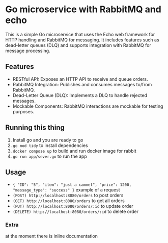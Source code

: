 # Go microservice with RabbitMQ and echo
This is a simple Go microservice that uses the Echo web framework for HTTP handling and RabbitMQ for messaging. It includes features such as dead-letter queues (DLQ) and supports integration with RabbitMQ for message processing.

## Features
- RESTful API: Exposes an HTTP API to receive and queue orders.
- RabbitMQ Integration: Publishes and consumes messages to/from RabbitMQ.
- Dead-Letter Queue (DLQ): Implements a DLQ to handle rejected messages.
- Mockable Components: RabbitMQ interactions are mockable for testing purposes.

## Running this thing

1. Install go and you are ready to go
2. `go mod tidy` to install dependencies
3. `docker compose up` to build and run docker image for rabbit
4. `go run app/sever.go` to run the app

## Usage
- `{
    "ID": "5", "item": "just a cammel", "price": 1200, "message_type": "success"
}` example of a request
- `(POST) http://localhost:8080/orders` to post orders
- `(GET) http://localhost:8080/orders` to get all orders
- `(PUT) http://localhost:8080/orders/:id` to update order
- `(DELETE) http://localhost:8080/orders/:id` to delete order

### Extra
at the moment there is inline documentation
